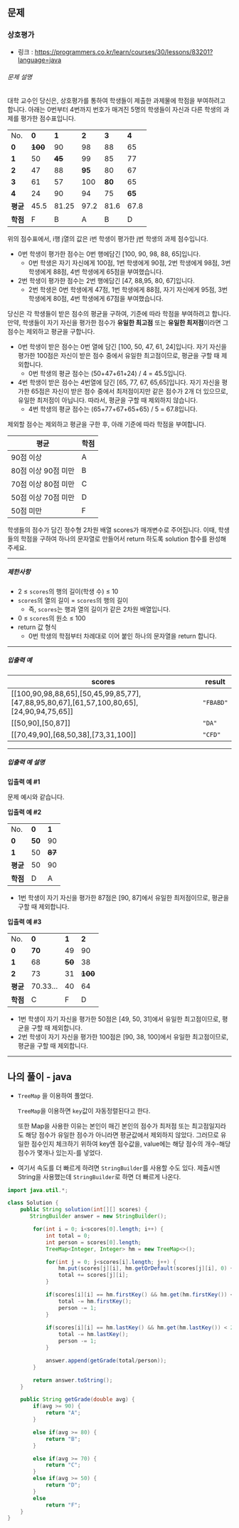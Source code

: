 ## 문제

### 상호평가

- 링크 : https://programmers.co.kr/learn/courses/30/lessons/83201?language=java

###### 문제 설명

대학 교수인 당신은, 상호평가를 통하여 학생들이 제출한 과제물에 학점을 부여하려고 합니다. 아래는 0번부터 4번까지 번호가 매겨진 5명의 학생들이 자신과 다른 학생의 과제를 평가한 점수표입니다.

|          |             |            |        |        |        |
| -------- | ----------- | ---------- | ------ | ------ | ------ |
| No.      | **0**       | **1**      | **2**  | **3**  | **4**  |
| **0**    | ~~**100**~~ | 90         | 98     | 88     | 65     |
| **1**    | 50          | ~~**45**~~ | 99     | 85     | 77     |
| **2**    | 47          | 88         | **95** | 80     | 67     |
| **3**    | 61          | 57         | 100    | **80** | 65     |
| **4**    | 24          | 90         | 94     | 75     | **65** |
| **평균** | 45.5        | 81.25      | 97.2   | 81.6   | 67.8   |
| **학점** | F           | B          | A      | B      | D      |

위의 점수표에서, i행 j열의 값은 i번 학생이 평가한 j번 학생의 과제 점수입니다.

- 0번 학생이 평가한 점수는 0번 행에담긴 [100, 90, 98, 88, 65]입니다.
  - 0번 학생은 자기 자신에게 100점, 1번 학생에게 90점, 2번 학생에게 98점, 3번 학생에게 88점, 4번 학생에게 65점을 부여했습니다.
- 2번 학생이 평가한 점수는 2번 행에담긴 [47, 88,95, 80, 67]입니다.
  - 2번 학생은 0번 학생에게 47점, 1번 학생에게 88점, 자기 자신에게 95점, 3번 학생에게 80점, 4번 학생에게 67점을 부여했습니다.

당신은 각 학생들이 받은 점수의 평균을 구하여, 기준에 따라 학점을 부여하려고 합니다.
만약, 학생들이 자기 자신을 평가한 점수가 **유일한 최고점** 또는 **유일한 최저점**이라면 그 점수는 제외하고 평균을 구합니다.

- 0번 학생이 받은 점수는 0번 열에 담긴 [100, 50, 47, 61, 24]입니다. 자기 자신을 평가한 100점은 자신이 받은 점수 중에서 유일한 최고점이므로, 평균을 구할 때 제외합니다.
  - 0번 학생의 평균 점수는 (50+47+61+24) / 4 = 45.5입니다.
- 4번 학생이 받은 점수는 4번열에 담긴 [65, 77, 67, 65,65]입니다. 자기 자신을 평가한 65점은 자신이 받은 점수 중에서 최저점이지만 같은 점수가 2개 더 있으므로, 유일한 최저점이 아닙니다. 따라서, 평균을 구할 때 제외하지 않습니다.
  - 4번 학생의 평균 점수는 (65+77+67+65+65) / 5 = 67.8입니다.

제외할 점수는 제외하고 평균을 구한 후, 아래 기준에 따라 학점을 부여합니다.

| 평균                | 학점 |
| ------------------- | ---- |
| 90점 이상           | A    |
| 80점 이상 90점 미만 | B    |
| 70점 이상 80점 미만 | C    |
| 50점 이상 70점 미만 | D    |
| 50점 미만           | F    |

학생들의 점수가 담긴 정수형 2차원 배열 scores가 매개변수로 주어집니다. 이때, 학생들의 학점을 구하여 하나의 문자열로 만들어서 return 하도록 solution 함수를 완성해주세요.

------

##### 제한사항

- 2 ≤ `scores`의 행의 길이(학생 수) ≤ 10 
- `scores`의 열의 길이 = `scores`의 행의 길이
  - 즉, `scores`는 행과 열의 길이가 같은 2차원 배열입니다.
- 0 ≤ `scores`의 원소 ≤ 100
- return 값 형식
  - 0번 학생의 학점부터 차례대로 이어 붙인 하나의 문자열을 return 합니다.

------

##### 입출력 예

| scores                                                       | result    |
| ------------------------------------------------------------ | --------- |
| [[100,90,98,88,65],[50,45,99,85,77],[47,88,95,80,67],[61,57,100,80,65],[24,90,94,75,65]] | `"FBABD"` |
| [[50,90],[50,87]]                                            | `"DA"`    |
| [[70,49,90],[68,50,38],[73,31,100]]                          | `"CFD"`   |

------

##### 입출력 예 설명

**입출력 예 #1**

문제 예시와 같습니다.

**입출력 예 #2**

|          |        |            |
| -------- | ------ | ---------- |
| No.      | **0**  | **1**      |
| **0**    | **50** | 90         |
| **1**    | 50     | ~~**87**~~ |
| **평균** | 50     | 90         |
| **학점** | D      | A          |

- 1번 학생이 자기 자신을 평가한 87점은 [90, 87]에서 유일한 최저점이므로, 평균을 구할 때 제외합니다.

**입출력 예 #3**

|          |        |            |             |
| -------- | ------ | ---------- | ----------- |
| No.      | **0**  | **1**      | **2**       |
| **0**    | **70** | 49         | 90          |
| **1**    | 68     | ~~**50**~~ | 38          |
| **2**    | 73     | 31         | ~~**100**~~ |
| **평균** | 70.33… | 40         | 64          |
| **학점** | C      | F          | D           |

- 1번 학생이 자기 자신을 평가한 50점은 [49, 50, 31]에서 유일한 최고점이므로, 평균을 구할 때 제외합니다.
- 2번 학생이 자기 자신을 평가한 100점은 [90, 38, 100]에서 유일한 최고점이므로, 평균을 구할 때 제외합니다.



---



## 나의 풀이 - java



- `TreeMap` 을 이용하여 풀었다. 

  `TreeMap`을 이용하면 `key`값이 자동정렬된다고 한다.

  또한 Map을 사용한 이유는 본인이 매긴 본인의 점수가 최저점 또는 최고점일지라도 해당 점수가 유일한 점수가 아니라면 평균값에서 제외하지 않았다. 그러므로 유일한 점수인지 체크하기 위하여 key엔 점수값을, value에는 해당 점수의 개수-해당 점수가 몇개나 있는지-를 넣었다.

- 여기서 속도를 더 빠르게 하려면 `StringBuilder`를 사용할 수도 있다. 제출시엔 String을 사용했는데 `StringBuilder`로 하면 더 빠르게 나온다.

```java
import java.util.*;

class Solution {
    public String solution(int[][] scores) {
       StringBuilder answer = new StringBuilder();

        for(int i = 0; i<scores[0].length; i++) {
            int total = 0; 
            int person = scores[0].length;
            TreeMap<Integer, Integer> hm = new TreeMap<>();

            for(int j = 0; j<scores[i].length; j++) {
                hm.put(scores[j][i], hm.getOrDefault(scores[j][i], 0) + 1);
                total += scores[j][i];
            }

            if(scores[i][i] == hm.firstKey() && hm.get(hm.firstKey()) < 2) {
                total -= hm.firstKey();
                person -= 1;
            }
            
            if(scores[i][i] == hm.lastKey() && hm.get(hm.lastKey()) < 2) {
                total -= hm.lastKey();
                person -= 1;
            }

            answer.append(getGrade(total/person));
        }

        return answer.toString();
    }

    public String getGrade(double avg) {
        if(avg >= 90) {
            return "A";
        }

        else if(avg >= 80) {
            return "B";
        }

        else if(avg >= 70) {
            return "C";
        }
        else if(avg >= 50) {
            return "D";
        }
        else
            return "F";
    }
}
```

